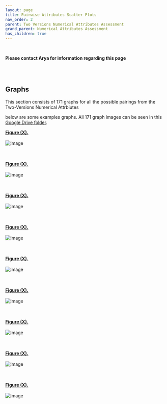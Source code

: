 ```yaml
---
layout: page
title: Pairwise Attributes Scatter Plots
nav_order: 2
parent: Two Versions Numerical Attributes Assessment
grand_parent: Numerical Attributes Assessment
has_children: true
---
```


<br />  

**Please contact Arya for information regarding this page**

<br /> 
<br /> 

## Graphs

This section consists of 171 graphs for all the possible pairings from the Two-Versions Numerical Attrbiutes 

below are some examples graphs. All 171 graph images can be seen in this [Google Drive folder](https://drive.google.com/drive/u/1/folders/1TYybrIfaGzOhnjPat-iswDD-KLD0LI1I). 



[**Figure (X).**](https://htmlpreview.github.io/?https://github.com/aryastark5/web_bench/blob/gh-pages/display_files/output_numerical_attributes_assessment/pairwise_numerical_columns_scatterplot_graphs/Difference_in_Intersecting_Neighborhood_Gene_List_Percentage_vs._Difference_in_intersecting_Drug_Target_Gene_List_Percentage.html)
<br />  
![image](display_files/pairwise_numerical_columns_scatterplot_graphs/Difference_in_Intersecting_Neighborhood_Gene_List_Percentage_vs._Difference_in_intersecting_Drug_Target_Gene_List_Percentage.png)
<br />  
<br /> 

[**Figure (X).**](https://htmlpreview.github.io/?https://github.com/aryastark5/web_bench/blob/gh-pages/display_files/output_numerical_attributes_assessment/pairwise_numerical_columns_scatterplot_graphs/Difference_in_Neighbrohood_Gene_List_Percentage_vs._Difference_in_Ratio_of_Drug_Targets_to_Neighborhood_Genes.html)
<br />  
![image](display_files/pairwise_numerical_columns_scatterplot_graphs/Difference_in_Neighbrohood_Gene_List_Percentage_vs._Difference_in_Ratio_of_Drug_Targets_to_Neighborhood_Genes.png)
<br />  
<br /> 

[**Figure (X).**](https://htmlpreview.github.io/?https://github.com/aryastark5/web_bench/blob/gh-pages/display_files/output_numerical_attributes_assessment/pairwise_numerical_columns_scatterplot_graphs/Difference_in_Unique_Neighborhood_Gene_List_Size_vs._Difference_in_Unique_Drug_Target_Gene_List_Size.html)
<br />  
![image](display_files/pairwise_numerical_columns_scatterplot_graphs/Difference_in_Unique_Neighborhood_Gene_List_Size_vs._Difference_in_Unique_Drug_Target_Gene_List_Size.png)
<br />  
<br /> 


[**Figure (X).**](https://htmlpreview.github.io/?https://github.com/aryastark5/web_bench/blob/gh-pages/display_files/output_numerical_attributes_assessment/pairwise_numerical_columns_scatterplot_graphs/Set_Symmetric_Difference_in_Neighborhood_Gene_List_Size_vs._Difference_in_intersecting_Drug_Target_Gene_List_Percentage.html)
<br />  
![image](display_files/pairwise_numerical_columns_scatterplot_graphs/Set_Symmetric_Difference_in_Neighborhood_Gene_List_Size_vs._Difference_in_intersecting_Drug_Target_Gene_List_Percentage.png)
<br />  
<br /> 


[**Figure (X).**](https://htmlpreview.github.io/?https://github.com/aryastark5/web_bench/blob/gh-pages/display_files/output_numerical_attributes_assessment/pairwise_numerical_columns_scatterplot_graphs/.html)
<br />  
![image](display_files/pairwise_numerical_columns_scatterplot_graphs/)
<br />  
<br /> 


[**Figure (X).**](https://htmlpreview.github.io/?https://github.com/aryastark5/web_bench/blob/gh-pages/display_files/output_numerical_attributes_assessment/pairwise_numerical_columns_scatterplot_graphs/Difference_in_Intersecting_Neighborhood_Gene_List_Percentage_vs._Difference_in_Ratio_of_Drug_Targets_to_Neighborhood_Genes.html)
<br />  
![image](display_files/pairwise_numerical_columns_scatterplot_graphs/Difference_in_Intersecting_Neighborhood_Gene_List_Percentage_vs._Difference_in_Ratio_of_Drug_Targets_to_Neighborhood_Genes.png)
<br />  
<br /> 

[**Figure (X).**](https://htmlpreview.github.io/?https://github.com/aryastark5/web_bench/blob/gh-pages/display_files/output_numerical_attributes_assessment/pairwise_numerical_columns_scatterplot_graphs/Difference_in_Unique_Neighborhood_Gene_List_Size_vs._Difference_in_intersecting_Drug_Target_Gene_List_Percentage.html)
<br />  
![image](display_files/pairwise_numerical_columns_scatterplot_graphs/Difference_in_Unique_Neighborhood_Gene_List_Size_vs._Difference_in_intersecting_Drug_Target_Gene_List_Percentage.png)
<br />  
<br /> 



[**Figure (X).**](https://htmlpreview.github.io/?https://github.com/aryastark5/web_bench/blob/gh-pages/display_files/output_numerical_attributes_assessment/pairwise_numerical_columns_scatterplot_graphs/Difference_in_intersecting_Drug_Target_Gene_List_Percentage_vs._Difference_in_Ratio_of_Drug_Targets_to_Neighborhood_Genes.html)
<br />  
![image](display_files/pairwise_numerical_columns_scatterplot_graphs/Difference_in_intersecting_Drug_Target_Gene_List_Percentage_vs._Difference_in_Ratio_of_Drug_Targets_to_Neighborhood_Genes.png)
<br />  
<br /> 


[**Figure (X).**](https://htmlpreview.github.io/?https://github.com/aryastark5/web_bench/blob/gh-pages/display_files/output_numerical_attributes_assessment/pairwise_numerical_columns_scatterplot_graphs/Difference_in_Neighbrohood_Gene_List_Percentage_vs._Difference_in_intersecting_Drug_Target_Gene_List_Percentage.html)
<br />  
![image](display_files/pairwise_numerical_columns_scatterplot_graphs/Difference_in_Neighbrohood_Gene_List_Percentage_vs._Difference_in_intersecting_Drug_Target_Gene_List_Percentage.png)
<br />  
<br /> 




